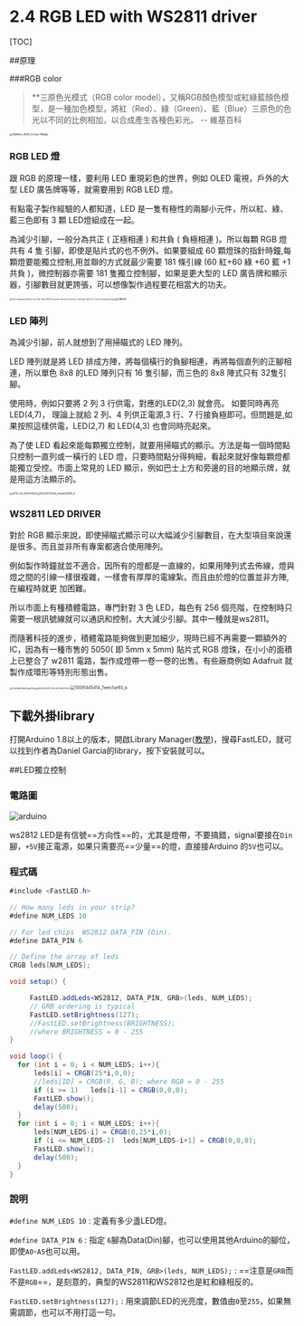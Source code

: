 # 2.4 RGB LED with WS2811 driver

[TOC]

##原理

###RGB color

> **三原色光模式（RGB color model），又稱RGB顏色模型或紅綠藍顏色模型，是一種加色模型，將紅（Red）、綠（Green）、藍（Blue）三原色的色光以不同的比例相加，以合成產生各種色彩光。 -- 維基百科

<img src="Additive_RGB_Circles-48bpp.png" alt="Additive_RGB_Circles-48bpp" style="zoom: 33%;" />

### RGB LED 燈

跟 RGB 的原理一樣，要利用 LED 重現彩色的世界，例如 OLED 電視，戶外的大型 LED 廣告牌等等，就需要用到 RGB LED 燈。

有點電子製作經驗的人都知道，LED 是一隻有極性的兩腳小元件，所以紅、綠、藍三色即有 3 顆 LED燈組成在一起。

為減少引腳，一般分為共正 ( 正極相連 ) 和共負 ( 負極相連 )。所以每顆 RGB 燈共有 4 隻
引腳，即使是貼片式的也不例外。如果要組成 60 顆燈珠的指針時鐘,每顆燈要能獨立控制,用並聯的方式就最少需要 181 條引線 (60 紅+60 綠 +60 藍 +1 共負 )，微控制器亦需要 181 隻獨立控制腳，如果是更大型的 LED 廣告牌和顯示器，引腳數目就更誇張，可以想像製作過程要花相當大的功夫。

<img src="Free-shipping-100pcs-lot-LED-5mm-RGB-Common-Anode-Common-Cathode-4Pin-Tri-Color-Emitting-Diodes.jpg" alt="Free-shipping-100pcs-lot-LED-5mm-RGB-Common-Anode-Common-Cathode-4Pin-Tri-Color-Emitting-Diodes" style="zoom: 25%;" /><img src="rgbled.jpg" alt="rgbled" style="zoom:33%;" />



### LED 陣列

為減少引腳，前人就想到了用掃瞄式的 LED 陣列。

LED 陣列就是將 LED 排成方陣，將每個橫行的負腳相連，再將每個直列的正腳相連，所以單色 8x8 的LED 陣列只有 16 隻引腳，而三色的 8x8 陣式只有 32隻引腳。

使用時，例如只要將 2 列 3 行供電，對應的LED(2,3) 就會亮。 如要同時再亮 LED(4,7)， 理論上就給 2 列、4 列供正電源,3 行、7 行接負極即可。但問題是,如果按照這樣供電，LED(2,7) 和 LED(4,3) 也會同時亮起來。

為了使 LED 看起來能每顆獨立控制，就要用掃瞄式的顯示。方法是每一個時間點只控制一直列或一橫行的 LED 燈，只要時間點分得夠細，看起來就好像每顆燈都能獨立受控。市面上常見的 LED 顯示，例如巴士上方和旁邊的目的地顯示牌，就是用這方法顯示的。

<img src="2612-02_1024x1024.jpeg" alt="2612-02_1024x1024" style="zoom:33%;" /><img src="5032479338_2eea63b190_b.jpg" alt="5032479338_2eea63b190_b" style="zoom:33%;" />



### WS2811 LED DRIVER

對於 RGB 顯示來說，即使掃瞄式顯示可以大幅減少引腳數目，在大型項目來說還是很多。而且並非所有專案都適合使用陣列。

例如製作時鐘就並不適合，因所有的燈都是一直線的，如果用陣列式去佈線，燈與燈之間的引線一樣很複雜，一樣會有厚厚的電線紮。而且由於燈的位置並非方陣,在編程時就更
加困難。

所以市面上有種積體電路，專門針對 3 色 LED，每色有 256 個亮階，在控制時只需要一根訊號線就可以通訊和控制，大大減少引腳。其中一種就是ws2811。

而隨著科技的進步，積體電路能夠做到更加細少，現時已經不再需要一顆額外的 IC，因為有一種市售的 5050( 即 5mm x 5mm) 貼片式 RGB 燈珠，在小小的面積上已整合了 w2811 電路，製作成燈帶一卷一卷的出售。有些廠商例如 Adafruit 就製作成環形等特別形態出售。

<img src="HT1g1BpFNhbXXagOFbXq.jpg" alt="HT1g1BpFNhbXXagOFbXq" style="zoom:25%;" /><img src="RGB-WS2811-LED-IN-PAKISTAN-5.jpg" alt="RGB-WS2811-LED-IN-PAKISTAN-5" style="zoom:25%;" /><img src="10091445414_7eefc5af93_b.jpg" alt="10091445414_7eefc5af93_b" style="zoom:50%;" />

## 下載外掛library

 打開Arduino 1.8以上的版本，開啟Library Manager([教學](https://www.arduino.cc/en/guide/libraries#toc3))，搜尋FastLED，就可以找到作者為Daniel Garcia的library，按下安裝就可以。

##LED獨立控制

### 電路圖

![arduino](arduino.png)

ws2812 LED是有信號==方向性==的，尤其是燈帶，不要搞錯，signal要接在`Din`腳，`+5V`接正電源，如果只需要亮==少量==的燈，直接接Arduino 的`5V`也可以。

### 程式碼

```java
#include <FastLED.h>

// How many leds in your strip?
#define NUM_LEDS 10

// For led chips  WS2812 DATA_PIN (Din).  
#define DATA_PIN 6

// Define the array of leds
CRGB leds[NUM_LEDS];

void setup() {

     FastLED.addLeds<WS2812, DATA_PIN, GRB>(leds, NUM_LEDS);  
     // GRB ordering is typical
     FastLED.setBrightness(127);
     //FastLED.setBrightness(BRIGHTNESS);
     //where BRIGHTNESS = 0 - 255
}

void loop() {
  for (int i = 0; i < NUM_LEDS; i++){
      leds[i] = CRGB(25*i,0,0);
      //leds[ID] = CRGB(R, G, B); where RGB = 0 - 255
      if (i >= 1)	leds[i-1] = CRGB(0,0,0);
      FastLED.show();
      delay(500);
  }
  for (int i = 0; i < NUM_LEDS; i++){
      leds[NUM_LEDS-i] = CRGB(0,25*i,0);
      if (i <= NUM_LEDS-2)	leds[NUM_LEDS-i+1] = CRGB(0,0,0);
      FastLED.show();
      delay(500);
  }
}
```

### 說明

`#define NUM_LEDS 10` : 定義有多少盞LED燈。

`#define DATA_PIN 6` : 指定 `6`腳為Data(Din)腳，也可以使用其他Arduino的腳位，即使`A0`-`A5`也可以用。

`FastLED.addLeds<WS2812, DATA_PIN, GRB>(leds, NUM_LEDS);` : ==注意是`GRB`而不是`RGB`==，是刻意的，典型的WS2811和WS2812也是紅和綠相反的。

`FastLED.setBrightness(127);` : 用來調節LED的光亮度，數值由`0`至`255`，如果無需調節，也可以不用打這一句。
